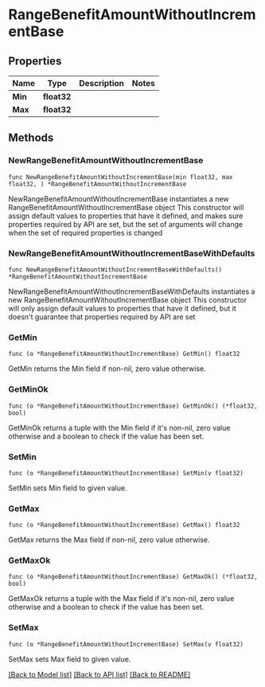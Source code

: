 # RangeBenefitAmountWithoutIncrementBase

## Properties

Name | Type | Description | Notes
------------ | ------------- | ------------- | -------------
**Min** | **float32** |  | 
**Max** | **float32** |  | 

## Methods

### NewRangeBenefitAmountWithoutIncrementBase

`func NewRangeBenefitAmountWithoutIncrementBase(min float32, max float32, ) *RangeBenefitAmountWithoutIncrementBase`

NewRangeBenefitAmountWithoutIncrementBase instantiates a new RangeBenefitAmountWithoutIncrementBase object
This constructor will assign default values to properties that have it defined,
and makes sure properties required by API are set, but the set of arguments
will change when the set of required properties is changed

### NewRangeBenefitAmountWithoutIncrementBaseWithDefaults

`func NewRangeBenefitAmountWithoutIncrementBaseWithDefaults() *RangeBenefitAmountWithoutIncrementBase`

NewRangeBenefitAmountWithoutIncrementBaseWithDefaults instantiates a new RangeBenefitAmountWithoutIncrementBase object
This constructor will only assign default values to properties that have it defined,
but it doesn't guarantee that properties required by API are set

### GetMin

`func (o *RangeBenefitAmountWithoutIncrementBase) GetMin() float32`

GetMin returns the Min field if non-nil, zero value otherwise.

### GetMinOk

`func (o *RangeBenefitAmountWithoutIncrementBase) GetMinOk() (*float32, bool)`

GetMinOk returns a tuple with the Min field if it's non-nil, zero value otherwise
and a boolean to check if the value has been set.

### SetMin

`func (o *RangeBenefitAmountWithoutIncrementBase) SetMin(v float32)`

SetMin sets Min field to given value.


### GetMax

`func (o *RangeBenefitAmountWithoutIncrementBase) GetMax() float32`

GetMax returns the Max field if non-nil, zero value otherwise.

### GetMaxOk

`func (o *RangeBenefitAmountWithoutIncrementBase) GetMaxOk() (*float32, bool)`

GetMaxOk returns a tuple with the Max field if it's non-nil, zero value otherwise
and a boolean to check if the value has been set.

### SetMax

`func (o *RangeBenefitAmountWithoutIncrementBase) SetMax(v float32)`

SetMax sets Max field to given value.



[[Back to Model list]](../README.md#documentation-for-models) [[Back to API list]](../README.md#documentation-for-api-endpoints) [[Back to README]](../README.md)


